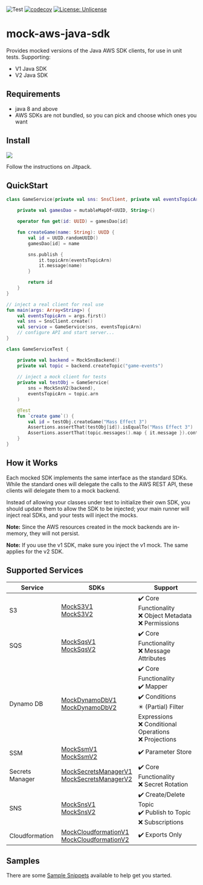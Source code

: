 ![Test](https://github.com/oharaandrew314/mock-aws-java-sdk/workflows/Test/badge.svg)
[![codecov](https://codecov.io/gh/oharaandrew314/mock-aws-java-sdk/branch/master/graph/badge.svg)](https://codecov.io/gh/oharaandrew314/mock-aws-java-sdk)
[![License: Unlicense](https://img.shields.io/badge/license-Unlicense-blue.svg)](http://unlicense.org/)

# mock-aws-java-sdk

Provides mocked versions of the Java AWS SDK clients, for use in unit tests.
Supporting:
- V1 Java SDK
- V2 Java SDK

## Requirements

- java 8 and above
- AWS SDKs are not bundled, so you can pick and choose which ones you want

## Install

[![](https://jitpack.io/v/oharaandrew314/mock-aws-java-sdk.svg)](https://jitpack.io/#oharaandrew314/mock-aws-java-sdk)

Follow the instructions on Jitpack.

## QuickStart

```kotlin
class GameService(private val sns: SnsClient, private val eventsTopicArn: String) {

    private val gamesDao = mutableMapOf<UUID, String>()

    operator fun get(id: UUID) = gamesDao[id]

    fun createGame(name: String): UUID {
        val id = UUID.randomUUID()
        gamesDao[id] = name

        sns.publish {
            it.topicArn(eventsTopicArn)
            it.message(name)
        }

        return id
    }
}

// inject a real client for real use
fun main(args: Array<String>) {
    val eventsTopicArn = args.first()
    val sns = SnsClient.create()
    val service = GameService(sns, eventsTopicArn)
    // configure API and start server...
}

class GameServiceTest {

    private val backend = MockSnsBackend()
    private val topic = backend.createTopic("game-events")
    
    // inject a mock client for tests
    private val testObj = GameService(
        sns = MockSnsV2(backend),
        eventsTopicArn = topic.arn
    )

    @Test
    fun `create game`() {
        val id = testObj.createGame("Mass Effect 3")
        Assertions.assertThat(testObj[id]).isEqualTo("Mass Effect 3")
        Assertions.assertThat(topic.messages().map { it.message }).containsExactly("Mass Effect 3")
    }
}
```

## How it Works

Each mocked SDK implements the same interface as the standard SDKs.
While the standard ones will delegate the calls to the AWS REST API,
these clients will delegate them to a mock backend.

Instead of allowing your classes under test to initialize their own SDK,
you should update them to allow the SDK to be injected;
your main runner will inject real SDKs, and your tests will inject the mocks.

**Note:** Since the AWS resources created in the mock backends are in-memory, they will not persist.

**Note:** If you use the v1 SDK, make sure you inject the v1 mock.  The same applies for the v2 SDK. 


## Supported Services

| Service | SDKs | Support |
| ------- | ---- | ------- | 
| S3 | [MockS3V1](src/main/kotlin/io/andrewohara/awsmock/s3/MockS3V1.kt)<br/>[MockS3V2](src/main/kotlin/io/andrewohara/awsmock/s3/MockS3V2.kt) | :heavy_check_mark: Core Functionality<br/>:x: Object Metadata<br/>:x: Permissions |
| SQS | [MockSqsV1](src/main/kotlin/io/andrewohara/awsmock/sqs/MockSqsV1.kt)<br/>[MockSqsV2](src/main/kotlin/io/andrewohara/awsmock/sqs/MockSqsV2.kt) | :heavy_check_mark: Core Functionality<br/>:x: Message Attributes |
| Dynamo DB | [MockDynamoDbV1](src/main/kotlin/io/andrewohara/awsmock/dynamodb/MockDynamoDbV1.kt)<br/>[MockDynamoDbV2](src/main/kotlin/io/andrewohara/awsmock/dynamodb/MockDynamoDbV2.kt) | :heavy_check_mark: Core Functionality<br/>:heavy_check_mark: Mapper<br/>:heavy_check_mark: Conditions<br/>:eight_pointed_black_star: (Partial) Filter Expressions<br/>:x: Conditional Operations<br/>:x: Projections |
| SSM | [MockSsmV1](src/main/kotlin/io/andrewohara/awsmock/ssm/MockSsmV1.kt)<br/>[MockSsmV2](src/main/kotlin/io/andrewohara/awsmock/ssm/MockSsmV2.kt) | :heavy_check_mark: Parameter Store |
| Secrets Manager | [MockSecretsManagerV1](src/main/kotlin/io/andrewohara/awsmock/secretsmanager/MockSecretsManagerV1.kt)<br/>[MockSecretsManagerV2](src/main/kotlin/io/andrewohara/awsmock/secretsmanager/MockSecretsManagerV2.kt) | :heavy_check_mark: Core Functionality<br/>:x: Secret Rotation |
| SNS | [MockSnsV1](src/main/kotlin/io/andrewohara/awsmock/sns/MockSnsV1.kt)<br/>[MockSnsV2](src/main/kotlin/io/andrewohara/awsmock/sns/MockSnsV2.kt) | :heavy_check_mark: Create/Delete Topic<br/>:heavy_check_mark: Publish to Topic<br/>:x: Subscriptions |
| Cloudformation | [MockCloudformationV1](src/main/kotlin/io/andrewohara/awsmock/cloudformation/MockCloudformationV1.kt)<br/>[MockCloudformationV2](src/main/kotlin/io/andrewohara/awsmock/cloudformation/MockCloudformationV2.kt) | :heavy_check_mark: Exports Only |

## Samples

There are some [Sample Snippets](tree/master/src/test/kotlin/io/andrewohara/awsmock/samples) available to help get you started.
